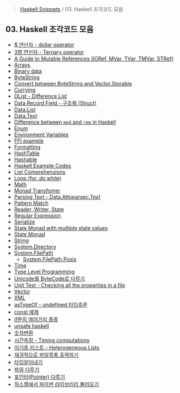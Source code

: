 > [Haskell Snippets](../README.md) / 03. Haskell 조각코드 모음
## 03. Haskell 조각코드 모음
- [$ 연산자 - dollar operator]($%20연산자%20-%20dollar%20operator.md)
- [3항 연산자 - Ternary operator](3항%20연산자%20-%20Ternary%20operator.md)
- [A Guide to Mutable References (IORef, MVar, TVar, TMVar, STRef)](A%20Guide%20to%20Mutable%20References%20(IORef,%20MVar,%20TVar,%20TMVar,%20STRef).md)
- [Arrays](Arrays.md)
- [Binary data](Binary%20data.md)
- [ByteString](ByteString.md)
- [Convert between ByteString and Vector.Storable](Convert%20between%20ByteString%20and%20Vector.Storable.md)
- [Currying](Currying.md)
- [DList - Difference List](DList%20-%20Difference%20List.md)
- [Data Record Field - 구조체 (Struct)](Data%20Record%20Field%20-%20구조체%20(Struct).md)
- [Data.List](Data.List.md)
- [Data.Text](Data.Text.md)
- [Difference between `mod` and `rem` in Haskell](Difference%20between%20mod%20and%20rem%20in%20Haskell.md)
- [Enum](Enum.md)
- [Environment Variables](Environment%20Variables.md)
- [FFI example](FFI%20example.md)
- [Formatting](Formatting.md)
- [HashTable](HashTable.md)
- [Hashable](Hashable.md)
- [Haskell Example Codes](Haskell%20Example%20Codes.md)
- [List Comprehensions](List%20Comprehensions.md)
- [Loop (for, do while)](Loop%20(for,%20do%20while).md)
- [Math](Math.md)
- [Monad Transfomer](Monad%20Transfomer.md)
- [Parsing Text - Data.Attoparsec.Text](Parsing%20Text%20-%20Data.Attoparsec.Text.md)
- [Pattern Match](Pattern%20Match.md)
- [Reader, Writer, State](Reader,%20Writer,%20State.md)
- [Regular Expression](Regular%20Expression.md)
- [Serialize](Serialize.md)
- [State Monad with multiple state values](State%20Monad%20with%20multiple%20state%20values.md)
- [State Monad](State%20Monad.md)
- [String](String.md)
- [System.Directory](System.Directory.md)
- [System.FilePath](System.FilePath/README.md)
	- [System.FilePath.Posix](System.FilePath/System.FilePath.Posix.md)
- [Time](Time.md)
- [Type Level Programming](Type%20Level%20Programming.md)
- [Unicode를 ByteCode로 다루기](Unicode%20다루기.md)
- [Unit Test - Checking all the properties in a file](Unit%20Test%20-%20Checking%20all%20the%20properties%20in%20a%20file.md)
- [Vector](Vector.md)
- [XML](XML.md)
- [asTypeOf - undefined 타입추론](asTypeOf%20-%20undefined%20타입추론.md)
- [const 예제](const%20예제.md)
- [if문의 여러가지 종류](if문의%20여러가지%20종류.md)
- [unsafe haskell](unsafe%20haskell.md)
- [숫자변환](숫자변환.md)
- [시간측정 - Timing computations](시간측정%20-%20Timing%20computations.md)
- [이기종 리스트 - Heterogeneous Lists](이기종%20리스트%20-%20Heterogeneous%20Lists.md)
- [재귀적으로 파일목록 출력하기](재귀적으로%20파일목록%20출력하기.md)
- [타입알아내기](타입알아내기.md)
- [파일 다루기](파일%20다루기.md)
- [포인터(Pointer) 다루기](포인터(Pointer)%20다루기.md)
- [하스켈에서 파이썬 라이브러리 불러오기](하스켈에서%20파이썬%20라이브러리%20불러오기.md)